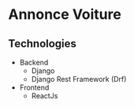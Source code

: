 # Annonce Voiture

## Technologies

- Backend
  - Django
  - Django Rest Framework (Drf)
- Frontend
  - ReactJs